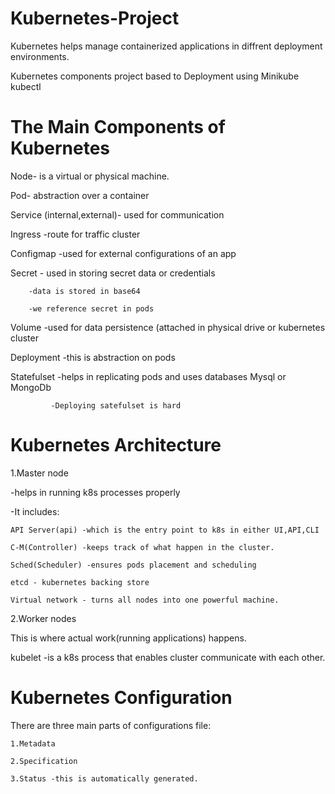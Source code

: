 # Kubernetes-Project

Kubernetes helps manage containerized applications in diffrent deployment environments.

Kubernetes components project based to Deployment using Minikube kubectl

# The Main Components of Kubernetes

 Node- is a  virtual or physical machine.
 
 Pod- abstraction over a container
 
 Service (internal,external)- used for communication
 
 Ingress -route for traffic  cluster
 
 Configmap -used for external configurations of an app
 
 Secret - used in storing secret data or credentials
 
        -data is stored in base64
        
        -we reference secret in pods
 
 Volume -used for data persistence (attached in physical drive or kubernetes cluster
 
 Deployment -this is abstraction on pods
 
 Statefulset -helps in replicating pods and uses databases Mysql or MongoDb
 
             -Deploying satefulset is hard

# Kubernetes Architecture

 1.Master node
 
 -helps in running k8s processes properly
 
 -It includes:
 
 ```
 API Server(api) -which is the entry point to k8s in either UI,API,CLI
 
 C-M(Controller) -keeps track of what happen in the cluster.
 
 Sched(Scheduler) -ensures pods placement and scheduling 
 
 etcd - kubernetes backing store
 
 Virtual network - turns all nodes into one powerful machine.
```
2.Worker nodes

This is where actual work(running applications) happens.

kubelet -is a k8s process that enables cluster communicate with each other.

# Kubernetes Configuration

 There are three main parts of  configurations file:
 ```
 1.Metadata
 
 2.Specification
 
 3.Status -this is automatically generated.
 ```
 

